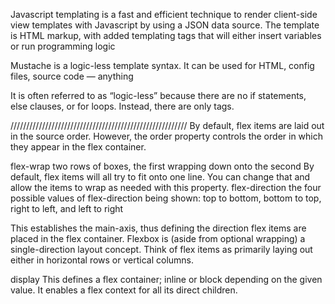 Javascript templating is a fast and efficient technique to render client-side view templates with Javascript by using a JSON data source.
The template is HTML markup, with added templating tags that will either insert variables or run programming logic

Mustache is a logic-less template syntax. It can be used for HTML, config files, source code — anything

It is often referred to as “logic-less” because there are no if statements, else clauses, or for loops. Instead, there are only tags.

////////////////////////////////////////////////////////
By default, flex items are laid out in the source order. However, the order property controls the order in which they appear in the flex container.

flex-wrap
two rows of boxes, the first wrapping down onto the second
By default, flex items will all try to fit onto one line. You can change that and allow the items to wrap as needed with this property.
flex-direction
the four possible values of flex-direction being shown: top to bottom, bottom to top, right to left, and left to right

This establishes the main-axis, thus defining the direction flex items are placed in the flex container. Flexbox is (aside from optional wrapping) a single-direction layout concept. Think of flex items as primarily laying out either in horizontal rows or vertical columns.

display
This defines a flex container; inline or block depending on the given value. It enables a flex context for all its direct children.